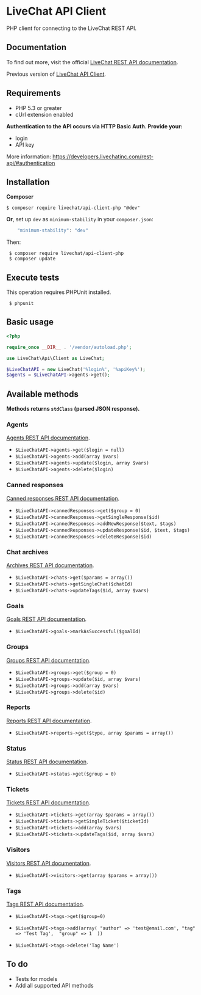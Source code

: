 LiveChat API Client
==============

PHP client for connecting to the LiveChat REST API.

Documentation
-------------

To find out more, visit the official [LiveChat REST API documentation](https://developers.livechatinc.com/rest-api/#!introduction).

Previous version of [LiveChat API Client](https://github.com/livechat/api-client-php/tree/0.9).

Requirements
------------

- PHP 5.3 or greater
- cUrl extension enabled

**Authentication to the API occurs via HTTP Basic Auth. Provide your:**

- login
- API key

More information: https://developers.livechatinc.com/rest-api/#authentication

Installation
------------

**Composer**

~~~shell
$ composer require livechat/api-client-php "@dev"
~~~

**Or**, set up `dev` as  `minimum-stability` in your `composer.json`:

~~~javascript
    "minimum-stability": "dev"
~~~

Then:

~~~shell
 $ composer require livechat/api-client-php
 $ composer update
~~~

Execute tests
------------

This operation requires PHPUnit installed.

~~~shell
 $ phpunit
~~~

Basic usage
------------

~~~php
<?php

require_once __DIR__ . '/vendor/autoload.php';

use LiveChat\Api\Client as LiveChat;

$LiveChatAPI = new LiveChat('%login%', '%apiKey%');
$agents = $LiveChatAPI->agents->get();
~~~

Available methods
------------

**Methods returns `stdClass` (parsed JSON response).**

### Agents

[Agents REST API documentation](https://developers.livechatinc.com/rest-api/#!agents).

- `$LiveChatAPI->agents->get($login = null)`
- `$LiveChatAPI->agents->add(array $vars)`
- `$LiveChatAPI->agents->update($login, array $vars)`
- `$LiveChatAPI->agents->delete($login)`

### Canned responses

[Canned responses REST API documentation](https://developers.livechatinc.com/rest-api/#!canned-responses).

- `$LiveChatAPI->cannedResponses->get($group = 0)`
- `$LiveChatAPI->cannedResponses->getSingleResponse($id)`
- `$LiveChatAPI->cannedResponses->addNewResponse($text, $tags)`
- `$LiveChatAPI->cannedResponses->updateResponse($id, $text, $tags)`
- `$LiveChatAPI->cannedResponses->deleteResponse($id)`

### Chat archives

[Archives REST API documentation](https://developers.livechatinc.com/rest-api/#!archives).

- `$LiveChatAPI->chats->get($params = array())`
- `$LiveChatAPI->chats->getSingleChat($chatId)`
- `$LiveChatAPI->chats->updateTags($id, array $vars)`

### Goals

[Goals REST API documentation](https://developers.livechatinc.com/rest-api/#!goals).

- `$LiveChatAPI->goals->markAsSuccessful($goalId)`

### Groups

[Groups REST API documentation](https://developers.livechatinc.com/rest-api/#!groups).

- `$LiveChatAPI->groups->get($group = 0)`
- `$LiveChatAPI->groups->update($id, array $vars)`
- `$LiveChatAPI->groups->add(array $vars)`
- `$LiveChatAPI->groups->delete($id)`

### Reports

[Reports REST API documentation](https://developers.livechatinc.com/rest-api/#!reports).

- `$LiveChatAPI->reports->get($type, array $params = array())`

### Status

[Status REST API documentation](https://developers.livechatinc.com/rest-api/#!status).

- `$LiveChatAPI->status->get($group = 0)`

### Tickets

[Tickets REST API documentation](https://developers.livechatinc.com/rest-api/#!tickets).

- `$LiveChatAPI->tickets->get(array $params = array())`
- `$LiveChatAPI->tickets->getSingleTicket($ticketId)`
- `$LiveChatAPI->tickets->add(array $vars)`
- `$LiveChatAPI->tickets->updateTags($id, array $vars)`

### Visitors

[Visitors REST API documentation](https://developers.livechatinc.com/rest-api/#!visitors).

- `$LiveChatAPI->visitors->get(array $params = array())`

### Tags

[Tags REST API documentation](https://docs.livechatinc.com/rest-api/#tags).

- `$LiveChatAPI->tags->get($group=0)`

- `$LiveChatAPI->tags->add(array(
    "author" => 'test@email.com',
    "tag" => 'Test Tag', 
    "group" => 1 
))`

- `$LiveChatAPI->tags->delete('Tag Name')`

To do
------------

- Tests for models
- Add all supported API methods
